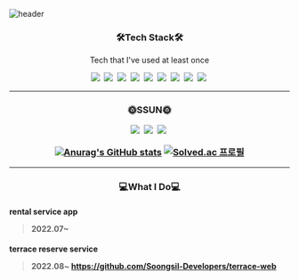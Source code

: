 ![header](https://capsule-render.vercel.app/api?type=waving&color=auto&height=250&section=header&text=SEONHWANKIM&fontSize=70)


<h3 align="center">🛠️Tech Stack🛠️</h3>

<p align="center">Tech that I've used at least once</p>

<p align="center">
<img src="https://img.shields.io/badge/html-blue?style=flat-square&logo=html5&logoColor=white"/></a>&nbsp
<img src="https://img.shields.io/badge/css-red?style=flat-square&logo=css3&logoColor=white"/></a>&nbsp
<img src="https://img.shields.io/badge/Javascript-orange?style=flat-square&logo=JavaScript&logoColor=white"/></a>&nbsp
<img src="https://img.shields.io/badge/React-blue?style=flat-square&logo=React&logoColor=white"/></a>&nbsp
<img src="https://img.shields.io/badge/ReactNative-66C5DF?style=flat-square&logo=React&logoColor=white"/></a>&nbsp
<img src="https://img.shields.io/badge/C-lightgrey?style=flat-square&logo=C&logoColor=white"/></a>&nbsp
<img src="https://img.shields.io/badge/C++-brightgreen?style=flat-square&logo=C%2B%2B&logoColor=white"/></a>&nbsp
<img src="https://img.shields.io/badge/Java-blue?style=flat-square&logoColor=white"/></a>&nbsp
<img src="https://img.shields.io/badge/Python-0B99D6?style=flat-square&logo=Python&logoColor=white"/></a>&nbsp
</p>

---

<h3 align="center">🌞SSUN🌞</p>

<p align="center">
<a href="https://velog.io/@daniel4647"><img src="https://img.shields.io/badge/Velog-7F7F7F?style=flat-square&logo=Velog&logoColor=white&link=https://velog.io/@daniel4647"/></a>&nbsp
<a href="https://www.instagram.com/seonhwan52/"><img src="https://img.shields.io/badge/Instagram-ff69b4?style=flat-square&logo=Instagram&logoColor=white&link=https://www.instagram.com/seonhwan52/"/></a>&nbsp
<a href="mailto:rlatjsghks4647@naver.com"><img src="https://img.shields.io/badge/Mail-FC6B4C?style=flat-square&logo=Gmail&logoColor=white&link=mailto:rlatjsghks4647@naver.com"/></a>&nbsp


[![Anurag's GitHub stats](https://github-readme-stats.vercel.app/api?username=SeonHwan-Kim&show_icons=true&theme=tokyonight)](https://github.com/SeonHwan-Kim/github-readme-stats)
[![Solved.ac
프로필](http://mazassumnida.wtf/api/v2/generate_badge?boj=daniel4647)](https://solved.ac/daniel4647)

---

<h3 align="center">💻What I Do💻</p>
<h4>rental service app</p>

> 2022.07~

<h4>terrace reserve service</p>

> 2022.08~
> https://github.com/Soongsil-Developers/terrace-web
